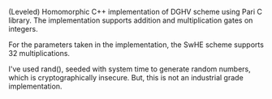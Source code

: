 (Leveled) Homomorphic C++ implementation of DGHV scheme using Pari C library.
The implementation supports addition and multiplication gates on integers.

For the parameters taken in the implementation, the SwHE scheme supports 32 multiplications.

I've used rand(), seeded with system time to generate random numbers, which is cryptographically insecure.
But, this is not an industrial grade implementation.
